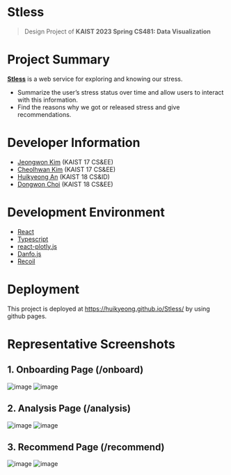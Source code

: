 # Stless 
> Design Project of <b>KAIST 2023 Spring CS481: Data Visualization</b>

# Project Summary
<b>[Stless](https://huikyeong.github.io/Stless/)</b> is a web service for exploring and knowing our stress.
* Summarize the user’s stress status over time and allow users to interact with this information.
* Find the reasons why we got or released stress and give recommendations.

# Developer Information
* [Jeongwon Kim](https://github.com/kjwon1431) (KAIST 17 CS&EE) 
* [Cheolhwan Kim](https://github.com/kadiace) (KAIST 17 CS&EE) 
* [Huikyeong An](https://github.com/Huikyeong) (KAIST 18 CS&ID) 
* [Dongwon Choi](https://github.com/chlehdwon) (KAIST 18 CS&EE) 

# Development Environment
* [React](https://legacy.reactjs.org/)
* [Typescript](https://www.typescriptlang.org/)
* [react-plotly.js](https://github.com/plotly/react-plotly.js/)
* [Danfo.js](https://danfo.jsdata.org/)
* [Recoil](https://recoiljs.org/ko/)

# Deployment
This project is deployed at https://huikyeong.github.io/Stless/ by using github pages.

# Representative Screenshots
## 1. Onboarding Page (/onboard)
![image](https://github.com/Huikyeong/Stless/assets/68576681/b25a6a86-ecf3-4520-9e4c-1b07399ff86e)
![image](https://github.com/Huikyeong/Stless/assets/68576681/abe9cdb6-d133-4777-b388-c4cddc74ac5e)

## 2. Analysis Page (/analysis)
![image](https://github.com/Huikyeong/Stless/assets/68576681/215fcbcb-edf4-498d-ba19-b69557b30cab)
![image](https://github.com/Huikyeong/Stless/assets/68576681/57640502-e1c0-4e45-8d3e-585f25b364a5)

## 3. Recommend Page (/recommend)
![image](https://github.com/Huikyeong/Stless/assets/68576681/06b7f046-3398-40a9-ba42-24561fa9125d)
![image](https://github.com/Huikyeong/Stless/assets/68576681/efc4cb68-311f-4093-9d73-444769b621af)
